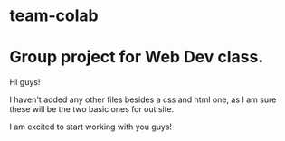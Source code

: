 # team-colab
<h1>Group project for Web Dev class.</h1>

HI guys!

I haven't added any other files besides a css and html one, 
as I am sure these will be the two basic ones for out site.

I am excited to start working with you guys!
